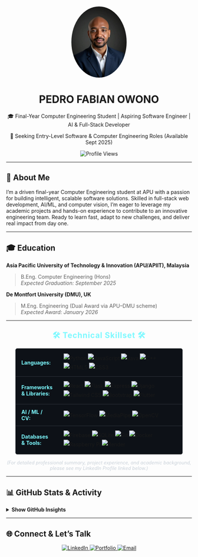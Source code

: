 <p align="center">
  <img src="assets/myphoto.jpg" alt="Pedro Fabian Owono" width="150" style="border-radius:50%;"/>
  <h1 align="center">PEDRO FABIAN OWONO</h1>
  <p align="center">🎓 Final-Year Computer Engineering Student | Aspiring Software Engineer | AI &amp; Full-Stack Developer</p>
  <p align="center">🚀 Seeking Entry-Level Software &amp; Computer Engineering Roles (Available Sept 2025)</p>
  <p align="center">
    <img src="https://komarev.com/ghpvc/?username=Owono2001&style=for-the-badge&color=7DF9FF&label=PROFILE+VIEWS" alt="Profile Views"/>
  </p>
</p>

---

## 👋 About Me

I’m a driven final-year Computer Engineering student at APU with a passion for building intelligent, scalable software solutions. Skilled in full-stack web development, AI/ML, and computer vision, I’m eager to leverage my academic projects and hands-on experience to contribute to an innovative engineering team. Ready to learn fast, adapt to new challenges, and deliver real impact from day one.

---

## 🎓 Education

**Asia Pacific University of Technology & Innovation (APU/APIIT), Malaysia**  
> B.Eng. Computer Engineering (Hons)  
> _Expected Graduation: September 2025_

**De Montfort University (DMU), UK**  
> M.Eng. Engineering (Dual Award via APU–DMU scheme)  
> _Expected Award: January 2026_

---

<div align="center">
  <h2 style="color: #7DF9FF; margin: 25px 0 15px 0; letter-spacing: 1px;">
    🛠️ Technical Skillset 🛠️
  </h2>
  <table style="width: 90%; max-width: 850px; margin: 0 auto; border-collapse: collapse; background-color: #0D1117; border: 1px solid #30363d; border-radius: 5px;">
     <tr style="border-bottom: 1px solid #30363d;">
       <td style="padding: 12px 15px; color: #7DF9FF; font-weight: bold; width: 25%; text-align: left; vertical-align: middle;">Languages:</td>
       <td style="padding: 12px 15px; text-align: left; line-height: 1.8;">
         <img src="https://img.shields.io/badge/Python-3776AB?style=for-the-badge&logo=python&logoColor=white" alt="Python"/>
         <img src="https://img.shields.io/badge/JavaScript-F7DF1E?style=for-the-badge&logo=javascript&logoColor=black" alt="JavaScript"/>
         <img src="https://img.shields.io/badge/Java-007396?style=for-the-badge&logo=java&logoColor=white" alt="Java"/>
         <img src="https://img.shields.io/badge/C%2B%2B-00599C?style=for-the-badge&logo=cplusplus&logoColor=white" alt="C++"/>
         <img src="https://img.shields.io/badge/HTML5-E34F26?style=for-the-badge&logo=html5&logoColor=white" alt="HTML5"/>
         <img src="https://img.shields.io/badge/CSS3-1572B6?style=for-the-badge&logo=css3&logoColor=white" alt="CSS3"/>
       </td>
     </tr>
     <tr style="border-bottom: 1px solid #30363d;">
       <td style="padding: 12px 15px; color: #7DF9FF; font-weight: bold; text-align: left; vertical-align: middle;">Frameworks &amp; Libraries:</td>
       <td style="padding: 12px 15px; text-align: left; line-height: 1.8;">
         <img src="https://img.shields.io/badge/React-61DAFB?style=for-the-badge&logo=react&logoColor=black" alt="React"/>
         <img src="https://img.shields.io/badge/Flask-000000?style=for-the-badge&logo=flask&logoColor=white" alt="Flask"/>
         <img src="https://img.shields.io/badge/Express-000000?style=for-the-badge&logo=express&logoColor=white" alt="Express"/>
         <img src="https://img.shields.io/badge/Django-092E20?style=for-the-badge&logo=django&logoColor=white" alt="Django"/>
         <img src="https://img.shields.io/badge/TailwindCSS-06B6D4?style=for-the-badge&logo=tailwindcss&logoColor=white" alt="Tailwind CSS"/>
         <img src="https://img.shields.io/badge/Bootstrap-7952B3?style=for-the-badge&logo=bootstrap&logoColor=white" alt="Bootstrap"/>
         <img src="https://img.shields.io/badge/Flutter-02569B?style=for-the-badge&logo=flutter&logoColor=white" alt="Flutter"/>
       </td>
     </tr>
     <tr style="border-bottom: 1px solid #30363d;">
        <td style="padding: 12px 15px; color: #7DF9FF; font-weight: bold; text-align: left; vertical-align: middle;">AI / ML / CV:</td>
        <td style="padding: 12px 15px; text-align: left; line-height: 1.8;">
          <img src="https://img.shields.io/badge/TensorFlow-FF6F00?style=for-the-badge&logo=tensorflow&logoColor=white" alt="TensorFlow"/>
          <img src="https://img.shields.io/badge/MediaPipe-FF7043?style=for-the-badge&logo=mediapipe&logoColor=white" alt="MediaPipe"/>
          <img src="https://img.shields.io/badge/OpenCV-5C3EE8?style=for-the-badge&logo=opencv&logoColor=white" alt="OpenCV"/>
        </td>
      </tr>
     <tr>
       <td style="padding: 12px 15px; color: #7DF9FF; font-weight: bold; text-align: left; vertical-align: middle;">Databases &amp; Tools:</td>
       <td style="padding: 12px 15px; text-align: left; line-height: 1.8;">
         <img src="https://img.shields.io/badge/Firebase-FFCA28?style=for-the-badge&logo=firebase&logoColor=black" alt="Firebase"/>
         <img src="https://img.shields.io/badge/SQLite-003B57?style=for-the-badge&logo=sqlite&logoColor=white" alt="SQLite"/>
         <img src="https://img.shields.io/badge/Git-F05032?style=for-the-badge&logo=git&logoColor=white" alt="Git"/>
         <img src="https://img.shields.io/badge/Docker-2496ED?style=for-the-badge&logo=docker&logoColor=white" alt="Docker"/>
         <img src="https://img.shields.io/badge/Raspberry%20Pi-A22846?style=for-the-badge&logo=raspberrypi&logoColor=white" alt="Raspberry Pi"/>
         <img src="https://img.shields.io/badge/Render-46E3B7?style=for-the-badge&logo=render&logoColor=black" alt="Render"/>
       </td>
     </tr>
  </table>
  <p style="color: #c9d1d9; font-size: 0.9em; margin-top: 15px;">
    <em>(For detailed professional summary, project experience, and academic background, please see my LinkedIn Profile linked below.)</em>
  </p>
</div>

---

## 📊 GitHub Stats &amp; Activity

<details>
  <summary><strong>Show GitHub Insights</strong></summary>
  
  <br/>

  <p align="center">
    <img src="https://github-readme-stats.vercel.app/api?username=Owono2001&show_icons=true&theme=github_dark&border_color=7DF9FF&icon_color=7DF9FF&title_color=7DF9FF&text_color=c9d1d9&bg_color=0D1117&border_radius=10" alt="GitHub Stats"/>
  </p>
  <p align="center">
    <img src="https://github-readme-stats.vercel.app/api/top-langs/?username=Owono2001&layout=compact&langs_count=8&theme=github_dark&border_color=7DF9FF&title_color=7DF9FF&text_color=c9d1d9&bg_color=0D1117&border_radius=10" alt="Top Languages"/>
  </p>
  <p align="center">
    <img src="https://github-readme-activity-graph.vercel.app/graph?username=Owono2001&theme=react-dark&bg_color=0d1117&hide_border=true&area=true&line=7DF9FF&point=FFFFFF&area_color=7DF9FF" alt="Activity Graph"/>
  </p>
  <p align="center">
    <img src="https://github-profile-trophy.vercel.app/?username=Owono2001&theme=radical&no-bg=true&no-frame=true&row=1&column=6&margin-w=15&margin-h=15&border_radius=10" alt="Trophies"/>
  </p>

</details>

---

## 🌐 Connect &amp; Let’s Talk

<p align="center">
  <a href="https://www.linkedin.com/in/pedrofondomangue/" target="_blank">
    <img src="https://img.shields.io/badge/LinkedIn-Profile-0A66C2?style=for-the-badge&logo=linkedin&logoColor=white" alt="LinkedIn"/>
  </a>
  <a href="https://myportfolio-b-type.onrender.com/" target="_blank">
    <img src="https://img.shields.io/badge/Portfolio-7DF9FF?style=for-the-badge&logo=Launchpad&logoColor=black" alt="Portfolio"/>
  </a>
  <a href="mailto:owonoondomangue@gmail.com">
    <img src="https://img.shields.io/badge/Email-D14836?style=for-the-badge&logo=gmail&logoColor=white" alt="Email"/>
  </a>
</p>
